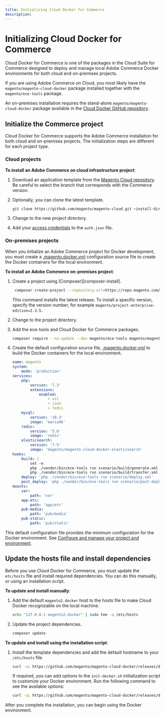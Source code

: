 ```yaml
---
title: Initializing Cloud Docker for Commerce
description:
---
```


# Initializing Cloud Docker for Commerce

Cloud Docker for Commerce is one of the packages in the Cloud Suite for Commerce designed to deploy and manage local Adobe Commerce Docker environments for both cloud and on-premises projects.

If you are using Adobe Commerce on Cloud, you most likely have the `magento/magento-cloud-docker` package installed together with the `magento/ece-tools` package.

An on-premises installation requires the stand-alone `magento/magento-cloud-docker` package available in the [Cloud Docker GitHub repository][docker-repo].

## Initialize the Commerce project

Cloud Docker for Commerce supports the Adobe Commerce installation for both cloud and on-premises projects. The initialization steps are different for each project type.

### Cloud projects

**To install an Adobe Commerce on cloud infrastructure project**:

1. Download an application template from the [Magento Cloud repository][cloud-repo]. Be careful to select the branch that corresponds with the Commerce version.

1. Optionally, you can clone the latest template.

   ```bash
   git clone https://github.com/magento/magento-cloud.git <install-directory-name>
   ```

1. Change to the new project directory.

1. Add your [access credentials][magento-creds] to the `auth.json` file.

### On-premises projects

When you initialize an Adobe Commerce project for Docker development, you must create a [.magento.docker.yml](configuration-sources.md#unified-configuration) configuration source file to create the Docker containers for the local environment.

**To install an Adobe Commerce on-premises project**:

1. Create a project using [Composer][composer-install].

   ```bash
    composer create-project --repository-url=https://repo.magento.com/ magento/project-enterprise-edition <install-directory-name>
   ```

   This command installs the latest release. To install a specific version, specify the version number, for example `magento/project-enterprise-edition=2.3.5`.

1. Change to the project directory.

1. Add the ece-tools and Cloud Docker for Commerce packages.

   ```bash
   composer require --no-update --dev magento/ece-tools magento/magento-cloud-docker
   ```

1. Create the default configuration source file, [.magento.docker.yml](configuration-sources.md#unified-configuration) to build the Docker containers for the local environment.

   ```yaml
   name: magento
   system:
       mode: 'production'
   services:
       php:
           version: '7.3'
           extensions:
               enabled:
                   - xsl
                   - json
                   - redis
       mysql:
           version: '10.3'
           image: 'mariadb'
       redis:
           version: '5.0'
           image: 'redis'
       elasticsearch:
           version: '7.5'
           image: 'magento/magento-cloud-docker-elasticsearch'
   hooks:
       build: |
           set -e
           php ./vendor/bin/ece-tools run scenario/build/generate.xml
           php ./vendor/bin/ece-tools run scenario/build/transfer.xml
       deploy: 'php ./vendor/bin/ece-tools run scenario/deploy.xml'
       post_deploy: 'php ./vendor/bin/ece-tools run scenario/post-deploy.xml'
   mounts:
       var:
           path: 'var'
       app-etc:
           path: 'app/etc'
       pub-media:
           path: 'pub/media'
       pub-static:
           path: 'pub/static'
   ```

<InlineAlert variant="info" slots="text"/>

This default configuration file provides the minimum configuration for the Docker environment. See [Configure and manage your project and environment](manage-docker-environment.md).

## Update the hosts file and install dependencies

Before you use Cloud Docker for Commerce, you must update the `etc/hosts` file and install required dependencies. You can do this manually, or using an installation script.

**To update and install manually**:

1. Add the default `magento2.docker` host to the hosts file to make Cloud Docker recognizable on the local machine.

   ```bash
   echo "127.0.0.1 magento2.docker" | sudo tee -a /etc/hosts
   ```

1. Update the project dependencies.

   ```bash
   composer update
   ```

**To update and install using the installation script**:

1. Install the template dependencies and add the default hostname to your `/etc/hosts` file.

   ```bash
   curl -sL https://github.com/magento/magento-cloud-docker/releases/download/1.2.0/init-docker.sh | bash -s -- --php 7.4
   ```

   If required, you can add options to the `init-docker.sh` initialization script to customize your Docker environment. Run the following command to see the available options:

   ```bash
   curl -sL https://github.com/magento/magento-cloud-docker/releases/download/1.1.1/init-docker.sh | bash -s -- --help
   ```

After you complete the installation, you can begin using the Docker environment.

<!--Link definitions-->

[cloud-repo]: https://github.com/magento/magento-cloud
[compoer-install]: https://devdocs.magento.com/guides/v2.4/install-gde/composer.html
[docker-repo]: https://github.com/magento/magento-cloud-docker
[magento-creds]: https://devdocs.magento.com/guides/v2.3/install-gde/prereq/connect-auth.html
